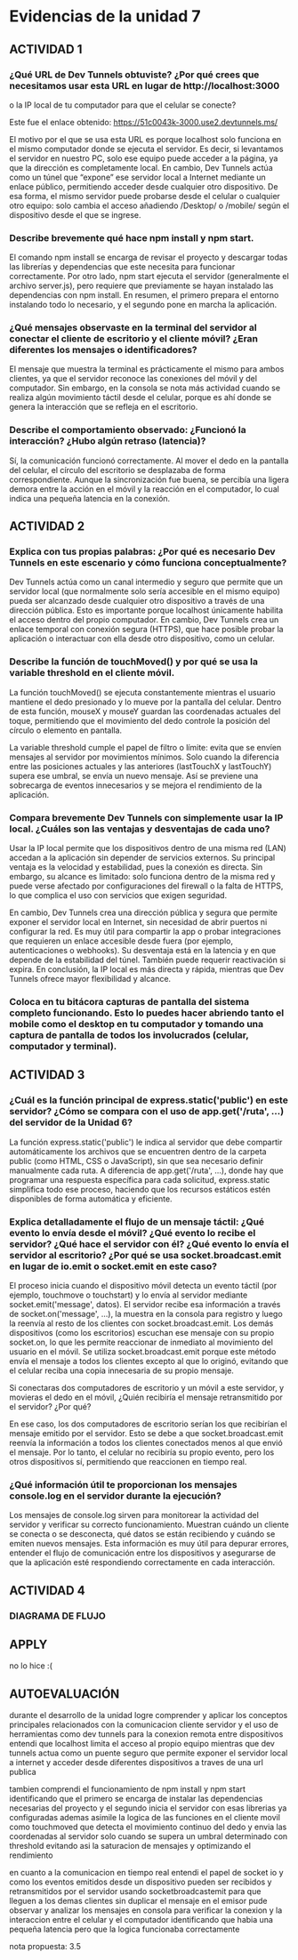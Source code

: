
# Evidencias de la unidad 7

## ACTIVIDAD 1

### ¿Qué URL de Dev Tunnels obtuviste? ¿Por qué crees que necesitamos usar esta URL en lugar de http://localhost:3000
 o la IP local de tu computador para que el celular se conecte?

Este fue el enlace obtenido:
https://51c0043k-3000.use2.devtunnels.ms/

El motivo por el que se usa esta URL es porque localhost solo funciona en el mismo computador donde se ejecuta el servidor. Es decir, si levantamos el servidor en nuestro PC, solo ese equipo puede acceder a la página, ya que la dirección es completamente local. En cambio, Dev Tunnels actúa como un túnel que “expone” ese servidor local a Internet mediante un enlace público, permitiendo acceder desde cualquier otro dispositivo.
De esa forma, el mismo servidor puede probarse desde el celular o cualquier otro equipo: solo cambia el acceso añadiendo /Desktop/ o /mobile/ según el dispositivo desde el que se ingrese.

### Describe brevemente qué hace npm install y npm start.

El comando npm install se encarga de revisar el proyecto y descargar todas las librerías y dependencias que este necesita para funcionar correctamente.
Por otro lado, npm start ejecuta el servidor (generalmente el archivo server.js), pero requiere que previamente se hayan instalado las dependencias con npm install.
En resumen, el primero prepara el entorno instalando todo lo necesario, y el segundo pone en marcha la aplicación.

### ¿Qué mensajes observaste en la terminal del servidor al conectar el cliente de escritorio y el cliente móvil? ¿Eran diferentes los mensajes o identificadores?

El mensaje que muestra la terminal es prácticamente el mismo para ambos clientes, ya que el servidor reconoce las conexiones del móvil y del computador. Sin embargo, en la consola se nota más actividad cuando se realiza algún movimiento táctil desde el celular, porque es ahí donde se genera la interacción que se refleja en el escritorio.

### Describe el comportamiento observado: ¿Funcionó la interacción? ¿Hubo algún retraso (latencia)?

Sí, la comunicación funcionó correctamente. Al mover el dedo en la pantalla del celular, el círculo del escritorio se desplazaba de forma correspondiente. Aunque la sincronización fue buena, se percibía una ligera demora entre la acción en el móvil y la reacción en el computador, lo cual indica una pequeña latencia en la conexión.

## ACTIVIDAD 2

### Explica con tus propias palabras: ¿Por qué es necesario Dev Tunnels en este escenario y cómo funciona conceptualmente?

Dev Tunnels actúa como un canal intermedio y seguro que permite que un servidor local (que normalmente solo sería accesible en el mismo equipo) pueda ser alcanzado desde cualquier otro dispositivo a través de una dirección pública.
Esto es importante porque localhost únicamente habilita el acceso dentro del propio computador. En cambio, Dev Tunnels crea un enlace temporal con conexión segura (HTTPS), que hace posible probar la aplicación o interactuar con ella desde otro dispositivo, como un celular.

### Describe la función de touchMoved() y por qué se usa la variable threshold en el cliente móvil.

La función touchMoved() se ejecuta constantemente mientras el usuario mantiene el dedo presionado y lo mueve por la pantalla del celular. Dentro de esta función, mouseX y mouseY guardan las coordenadas actuales del toque, permitiendo que el movimiento del dedo controle la posición del círculo o elemento en pantalla.

La variable threshold cumple el papel de filtro o límite: evita que se envíen mensajes al servidor por movimientos mínimos. Solo cuando la diferencia entre las posiciones actuales y las anteriores (lastTouchX y lastTouchY) supera ese umbral, se envía un nuevo mensaje. Así se previene una sobrecarga de eventos innecesarios y se mejora el rendimiento de la aplicación.

### Compara brevemente Dev Tunnels con simplemente usar la IP local. ¿Cuáles son las ventajas y desventajas de cada uno?

Usar la IP local permite que los dispositivos dentro de una misma red (LAN) accedan a la aplicación sin depender de servicios externos. Su principal ventaja es la velocidad y estabilidad, pues la conexión es directa. Sin embargo, su alcance es limitado: solo funciona dentro de la misma red y puede verse afectado por configuraciones del firewall o la falta de HTTPS, lo que complica el uso con servicios que exigen seguridad.

En cambio, Dev Tunnels crea una dirección pública y segura que permite exponer el servidor local en Internet, sin necesidad de abrir puertos ni configurar la red. Es muy útil para compartir la app o probar integraciones que requieren un enlace accesible desde fuera (por ejemplo, autenticaciones o webhooks).
Su desventaja está en la latencia y en que depende de la estabilidad del túnel. También puede requerir reactivación si expira. En conclusión, la IP local es más directa y rápida, mientras que Dev Tunnels ofrece mayor flexibilidad y alcance.

### Coloca en tu bitácora capturas de pantalla del sistema completo funcionando. Esto lo puedes hacer abriendo tanto el mobile como el desktop en tu computador y tomando una captura de pantalla de todos los involucrados (celular, computador y terminal).

## ACTIVIDAD 3

### ¿Cuál es la función principal de express.static('public') en este servidor? ¿Cómo se compara con el uso de app.get('/ruta', …) del servidor de la Unidad 6?

La función express.static('public') le indica al servidor que debe compartir automáticamente los archivos que se encuentren dentro de la carpeta public (como HTML, CSS o JavaScript), sin que sea necesario definir manualmente cada ruta.
A diferencia de app.get('/ruta', …), donde hay que programar una respuesta específica para cada solicitud, express.static simplifica todo ese proceso, haciendo que los recursos estáticos estén disponibles de forma automática y eficiente.

### Explica detalladamente el flujo de un mensaje táctil: ¿Qué evento lo envía desde el móvil? ¿Qué evento lo recibe el servidor? ¿Qué hace el servidor con él? ¿Qué evento lo envía el servidor al escritorio? ¿Por qué se usa socket.broadcast.emit en lugar de io.emit o socket.emit en este caso?

El proceso inicia cuando el dispositivo móvil detecta un evento táctil (por ejemplo, touchmove o touchstart) y lo envía al servidor mediante socket.emit('message', datos).
El servidor recibe esa información a través de socket.on('message', ...), la muestra en la consola para registro y luego la reenvía al resto de los clientes con socket.broadcast.emit.
Los demás dispositivos (como los escritorios) escuchan ese mensaje con su propio socket.on, lo que les permite reaccionar de inmediato al movimiento del usuario en el móvil.
Se utiliza socket.broadcast.emit porque este método envía el mensaje a todos los clientes excepto al que lo originó, evitando que el celular reciba una copia innecesaria de su propio mensaje.

Si conectaras dos computadores de escritorio y un móvil a este servidor, y movieras el dedo en el móvil, ¿Quién recibiría el mensaje retransmitido por el servidor? ¿Por qué?

En ese caso, los dos computadores de escritorio serían los que recibirían el mensaje emitido por el servidor.
Esto se debe a que socket.broadcast.emit reenvía la información a todos los clientes conectados menos al que envió el mensaje. Por lo tanto, el celular no recibiría su propio evento, pero los otros dispositivos sí, permitiendo que reaccionen en tiempo real.

### ¿Qué información útil te proporcionan los mensajes console.log en el servidor durante la ejecución?

Los mensajes de console.log sirven para monitorear la actividad del servidor y verificar su correcto funcionamiento. Muestran cuándo un cliente se conecta o se desconecta, qué datos se están recibiendo y cuándo se emiten nuevos mensajes.
Esta información es muy útil para depurar errores, entender el flujo de comunicación entre los dispositivos y asegurarse de que la aplicación esté respondiendo correctamente en cada interacción.

## ACTIVIDAD 4
### DIAGRAMA DE FLUJO


## APPLY
no lo hice :(

## AUTOEVALUACIÓN

durante el desarrollo de la unidad logre comprender y aplicar los conceptos principales relacionados con la comunicacion cliente servidor y el uso de herramientas como dev tunnels para la conexion remota entre dispositivos entendi que localhost limita el acceso al propio equipo mientras que dev tunnels actua como un puente seguro que permite exponer el servidor local a internet y acceder desde diferentes dispositivos a traves de una url publica

tambien comprendi el funcionamiento de npm install y npm start identificando que el primero se encarga de instalar las dependencias necesarias del proyecto y el segundo inicia el servidor con esas librerias ya configuradas ademas asimile la logica de las funciones en el cliente movil como touchmoved que detecta el movimiento continuo del dedo y envia las coordenadas al servidor solo cuando se supera un umbral determinado con threshold evitando asi la saturacion de mensajes y optimizando el rendimiento

en cuanto a la comunicacion en tiempo real entendi el papel de socket io y como los eventos emitidos desde un dispositivo pueden ser recibidos y retransmitidos por el servidor usando socketbroadcastemit para que lleguen a los demas clientes sin duplicar el mensaje en el emisor pude observar y analizar los mensajes en consola para verificar la conexion y la interaccion entre el celular y el computador identificando que habia una pequeña latencia pero que la logica funcionaba correctamente

nota propuesta: 3.5



